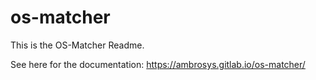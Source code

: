 # os-matcher

This is the OS-Matcher Readme.

See here for the documentation: https://ambrosys.gitlab.io/os-matcher/
